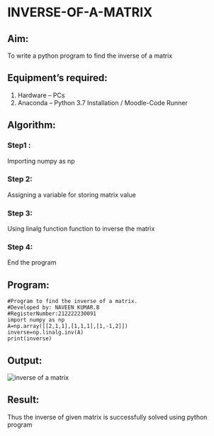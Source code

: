 # INVERSE-OF-A-MATRIX
## Aim:
To write a python program to find the inverse of a matrix
## Equipment’s required:
1. 	Hardware – PCs
2. 	Anaconda – Python 3.7 Installation / Moodle-Code Runner
## Algorithm:
### Step1 :
Importing numpy as np
### Step 2: 
Assigning a variable for storing matrix value
### Step 3:
Using linalg function function to inverse the matrix
### Step 4: 
End the program

## Program:
```
#Program to find the inverse of a matrix.
#Developed by: NAVEEN KUMAR.B
#RegisterNumber:212222230091
import numpy as np
A=np.array([[2,1,1],[1,1,1],[1,-1,2]])
inverse=np.linalg.inv(A)
print(inverse)
```
## Output:
![inverse of a matrix](https://github.com/mrnaviz/INVERSE-OF-A-MATRIX/assets/123350791/3c852ad4-cd40-4c6b-8d90-1af747f163fb)



## Result:
Thus the inverse of given matrix is successfully solved using python program

